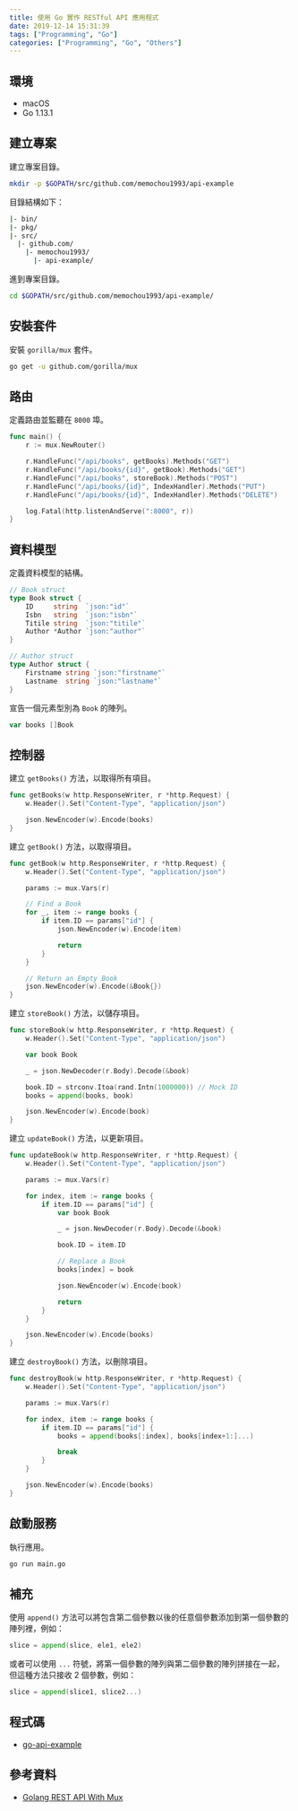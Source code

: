 ```yaml
---
title: 使用 Go 實作 RESTful API 應用程式
date: 2019-12-14 15:31:39
tags: ["Programming", "Go"]
categories: ["Programming", "Go", "Others"]
---
```


## 環境

- macOS
- Go 1.13.1

## 建立專案

建立專案目錄。

```bash
mkdir -p $GOPATH/src/github.com/memochou1993/api-example
```

目錄結構如下：

```bash
|- bin/
|- pkg/
|- src/
  |- github.com/
    |- memochou1993/
      |- api-example/
```

進到專案目錄。

```bash
cd $GOPATH/src/github.com/memochou1993/api-example/
```

## 安裝套件

安裝 `gorilla/mux` 套件。

```bash
go get -u github.com/gorilla/mux
```

## 路由

定義路由並監聽在 `8000` 埠。

```go
func main() {
	r := mux.NewRouter()

	r.HandleFunc("/api/books", getBooks).Methods("GET")
	r.HandleFunc("/api/books/{id}", getBook).Methods("GET")
	r.HandleFunc("/api/books", storeBook).Methods("POST")
	r.HandleFunc("/api/books/{id}", IndexHandler).Methods("PUT")
	r.HandleFunc("/api/books/{id}", IndexHandler).Methods("DELETE")

	log.Fatal(http.listenAndServe(":8000", r))
}
```

## 資料模型

定義資料模型的結構。

```go
// Book struct
type Book struct {
	ID     string  `json:"id"`
	Isbn   string  `json:"isbn"`
	Titile string  `json:"titile"`
	Author *Author `json:"author"`
}

// Author struct
type Author struct {
	Firstname string `json:"firstname"`
	Lastname  string `json:"lastname"`
}
```

宣告一個元素型別為 `Book` 的陣列。

```go
var books []Book
```

## 控制器

建立 `getBooks()` 方法，以取得所有項目。

```go
func getBooks(w http.ResponseWriter, r *http.Request) {
	w.Header().Set("Content-Type", "application/json")

	json.NewEncoder(w).Encode(books)
}
```

建立 `getBook()` 方法，以取得項目。

```go
func getBook(w http.ResponseWriter, r *http.Request) {
	w.Header().Set("Content-Type", "application/json")

	params := mux.Vars(r)

	// Find a Book
	for _, item := range books {
		if item.ID == params["id"] {
			json.NewEncoder(w).Encode(item)

			return
		}
	}

	// Return an Empty Book
	json.NewEncoder(w).Encode(&Book{})
}
```

建立 `storeBook()` 方法，以儲存項目。

```go
func storeBook(w http.ResponseWriter, r *http.Request) {
	w.Header().Set("Content-Type", "application/json")

	var book Book

	_ = json.NewDecoder(r.Body).Decode(&book)

	book.ID = strconv.Itoa(rand.Intn(1000000)) // Mock ID
	books = append(books, book)

	json.NewEncoder(w).Encode(book)
}
```

建立 `updateBook()` 方法，以更新項目。

```go
func updateBook(w http.ResponseWriter, r *http.Request) {
	w.Header().Set("Content-Type", "application/json")

	params := mux.Vars(r)

	for index, item := range books {
		if item.ID == params["id"] {
			var book Book

			_ = json.NewDecoder(r.Body).Decode(&book)

			book.ID = item.ID

			// Replace a Book
			books[index] = book

			json.NewEncoder(w).Encode(book)

			return
		}
	}

	json.NewEncoder(w).Encode(books)
}
```

建立 `destroyBook()` 方法，以刪除項目。

```go
func destroyBook(w http.ResponseWriter, r *http.Request) {
	w.Header().Set("Content-Type", "application/json")

	params := mux.Vars(r)

	for index, item := range books {
		if item.ID == params["id"] {
			books = append(books[:index], books[index+1:]...)

			break
		}
	}

	json.NewEncoder(w).Encode(books)
}
```

## 啟動服務

執行應用。

```bash
go run main.go
```

## 補充

使用 `append()` 方法可以將包含第二個參數以後的任意個參數添加到第一個參數的陣列裡，例如：

```go
slice = append(slice, ele1, ele2)
```

或者可以使用 `...` 符號，將第一個參數的陣列與第二個參數的陣列拼接在一起，但這種方法只接收 2 個參數，例如：

```go
slice = append(slice1, slice2...)
```

## 程式碼

- [go-api-example](https://github.com/memochou1993/go-api-example)

## 參考資料

- [Golang REST API With Mux](https://www.youtube.com/watch?v=SonwZ6MF5BE)
